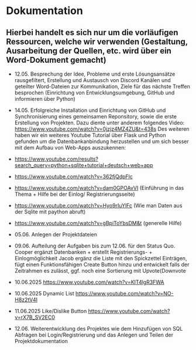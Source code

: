 # Dokumentation

## Hierbei handelt es sich nur um die vorläufigen Ressourcen, welche wir verwenden (Gestaltung, Ausarbeitung der Quellen, etc. wird über ein Word-Dokument gemacht)
- 12.05. Besprechung der Idee, Probleme und erste Lösungsansätze rausgefiltert, Erstellung und Austausch von Discord Kanälen und geteilter Word-Dateien zur Kommunikation, Ziele für das nächste Treffen besprochen (Einrichtung von Entwicklungsumgebung, GitHub und informieren über Python)

- 14.05. Erfolgreiche Installation und Einrichtung von GitHub und Synchronisierung eines gemeinsamen Reponsitory, sowie die erste Erstellung von Projekten. Dazu diente unter anderem folgendes Video: https://www.youtube.com/watch?v=0jzjz4MZ4ZU&t=438s
Des weiteren haben wir ein weiteres Youtube Tutorial über Flask und Python gefunden um die Datenbankanbindung herzustellen und um sich besser mit dem Aufbau von Web-Apps auszukennen:
-   https://www.youtube.com/results?search_query=python+sqlite+tutorial+deutsch+web+app
-   https://www.youtube.com/watch?v=362fjQdpFlc
-   https://www.youtube.com/watch?v=dam0GPOAvVI (Einführung in das Thema + Hilfe bei der Einlog/ Registrierungsseite)
-   https://www.youtube.com/watch?v=Hyo9rIuYlFc (Wie man Daten aus der Sqlite mit paython abruft)
-   https://www.youtube.com/watch?v=gBpiToYbsDM&t (generelle Hilfe)


- 05.06. Anlegen der Projektdateien 
- 09.06. Aufteilung der Aufgaben bis zum 12.06. für den Status Quo. Cooper ergänzt Datenbanken + erstellt Registrierungs- + Einlogmöglichkeit 
Jacob ergänz die Liste mit den Spickzettel Einträgen, fügt einen Funktionsfähigen Create Button hinzu und entwickelt falls der Zeitrahmen es zulässt, ggf. noch eine Sortierung mit Upvote(Downvote
- 10.06.2025 https://www.youtube.com/watch?v=KIT4lgR3FWA 
- 10.06.2025 Dynamic List https://www.youtube.com/watch?v=NO-H8z2tV4I
- 11.06.2025 Like/Dislike Button https://www.youtube.com/watch?v=rX7B_SV2EC0
- 12.06. Weiterentwicklung des Projektes wie dem Hinzufügen von SQL Abfragen bei Login/Registrierung und das Anlegen und Teilen der Projektdokumentation
